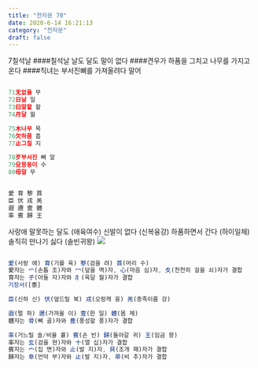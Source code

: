 ```yaml
---
title: "천자문 70"
date: 2020-6-14 16:21:13 
category: "천자문"
draft: false
---
```


7칠석날
####칠석날 날도 달도 말이 없다
####견우가 하품을 그치고 나무를 가지고 온다
####직녀는 부서진뼈를 가져올려다  말어

```js

71无없을 무
72日날 일
73曰말할 왈
74月달 월

75木나무 목
76欠하품 흠
77止그칠 지

78歹부서진 뼈 알
79殳몽둥이 수
80毋말 무
```
```js

愛 育 黎 首
臣 伏 戎 羌
遐 邇 壹 體
率 賓 歸 王
```
사랑애 말못하는 달도  (애육여수)
신발이 없다   (신복융강)
하품하면서 간다 (하이일체)
솔직히 만나기 싫다 (솔빈귀왕)
![](https://i.ibb.co/SsY0kw8/2020-07-01-3-47-08.png)

```js

愛(사랑 애) 育(기를 육) 黎(검을 려) 首(머리 수)
愛자는 爫(손톱 조)자와 冖(덮을 멱)자, 心(마음 심)자, 夊(천천히 걸을 쇠)자가 결합
育자는 子(아들 자)자와 ⺼(육달 월)자가 결합
기장서([黍]

臣(신하 신) 伏(엎드릴 복) 戎(오랑캐 융) 羌(종족이름 강)

遐(멀 하) 邇(가까울 이) 壹(한 일) 體(몸 체)
體자는 骨(뼈 골)자와 豊(풍성할 풍)자가 결합

率(거느릴 솔/비율 률) 賓(손 빈) 歸(돌아갈 귀) 王(임금 왕)
率자는 玄(검을 현)자와 十(열 십)자가 결합
賓자는 宀(집 면)자와 止(발 지)자, 貝(조개 패)자가 결합
歸자는 阜(언덕 부)자와 止(발 지)자, 帚(비 추)자가 결합
```

<!--stackedit_data:
eyJoaXN0b3J5IjpbOTc2NDQ2MDU5LC0xODQ0NTk0MTMxLC05Nz
MyMzA5NzcsLTEyODc1MTM5ODUsMTU0NDk0MDQ3NCwtNTYzNzI2
MDMyLDE2NTAyMjM2OCwtMTYzMTMxODM3Nl19
-->